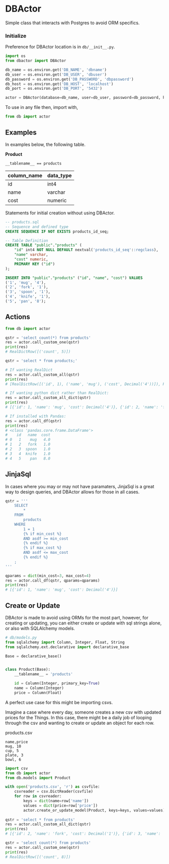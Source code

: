 # DBActor

Simple class that interacts with Postgres to avoid ORM specifics.

### Initialize

Preference for DBActor location is in `db/__init__.py`.

```python
import os
from dbactor import DBActor

db_name = os.environ.get('DB_NAME', 'dbname')
db_user = os.environ.get('DB_USER', 'dbuser')
db_password = os.environ.get('DB_PASSWORD', 'dbpassword')
db_host = os.environ.get('DB_HOST', 'localhost')
db_port = os.environ.get('DB_PORT', '5432')

actor = DBActor(database=db_name, user=db_user, password=db_password, host=db_host, port=db_port)

```

To use in any file then, import with,

```python
from db import actor
```

## Examples

In examples below, the following table.

**Product**

`__tablename__ == products`

| column_name | data_type |
| ----------- | --------- |
| id          | int4      |
| name        | varchar   |
| cost        | numeric

Statements for initial creation without using DBActor.

```sql
-- products.sql
-- Sequence and defined type
CREATE SEQUENCE IF NOT EXISTS products_id_seq;

-- Table Definition
CREATE TABLE "public"."products" (
    "id" int4 NOT NULL DEFAULT nextval('products_id_seq'::regclass),
    "name" varchar,
    "cost" numeric,
    PRIMARY KEY ("id")
);

INSERT INTO "public"."products" ("id", "name", "cost") VALUES
('1', 'mug', '4'),
('2', 'fork', '1'),
('3', 'spoon', '1'),
('4', 'knife', '1'),
('5', 'pan', '8');
```

## Actions

```python
from db import actor

qstr = 'select count(*) from products'
res = actor.call_custom_one(qstr)
print(res)
# RealDictRow([('count', 5)])

qstr = 'select * from products;'

# If wanting RealDict
res = actor.call_custom_all(qstr)
print(res)
# [RealDictRow([('id', 1), ('name', 'mug'), ('cost', Decimal('4'))]), RealDictRow([('id', 2), ('name', 'fork'), ('cost', Decimal('1'))]), RealDictRow([('id', 3), ('name', 'spoon'), ('cost', Decimal('1'))]), RealDictRow([('id', 4), ('name', 'knife'), ('cost', Decimal('1'))]), RealDictRow([('id', 5), ('name', 'pan'), ('cost', Decimal('8'))])]

# If wanting python dict rather than RealDict:
res = actor.call_custom_all_dict(qstr)
print(res)
# [{'id': 1, 'name': 'mug', 'cost': Decimal('4')}, {'id': 2, 'name': 'fork', 'cost': Decimal('1')}, {'id': 3, 'name': 'spoon', 'cost': Decimal('1')}, {'id': 4, 'name': 'knife', 'cost': Decimal('1')}, {'id': 5, 'name': 'pan', 'cost': Decimal('8')}]

# If installed with Pandas:
res = actor.call_df(qstr)
print(res)
# <class 'pandas.core.frame.DataFrame'>
#    id   name  cost
# 0   1    mug   4.0
# 1   2   fork   1.0
# 2   3  spoon   1.0
# 3   4  knife   1.0
# 4   5    pan   8.0
```

## JinjaSql

In cases where you may or may not have paramaters, JinjaSql is a great way to design queries, and DBActor allows for those in all cases.

```python
qstr = '''
    SELECT
        *
    FROM
        products
    WHERE
        1 = 1
        {% if min_cost %}
        AND asdf >= min_cost
        {% endif %}
        {% if max_cost %}
        AND asdf <= max_cost
        {% endif %}
    ;
'''

qparams = dict(min_cost=3, max_cost=4)
res = actor.call_df(qstr, qparams=qparams)
print(res)
# [{'id': 1, 'name': 'mug', 'cost': Decimal('4')}]
```


## Create or Update

DBActor is made to avoid using ORMs for the most part, however, for creating or updating, you can either create or update with sql strings alone, or also with SQLAlchemy models.


```python
# db/models.py
from sqlalchemy import Column, Integer, Float, String
from sqlalchemy.ext.declarative import declarative_base

Base = declarative_base()


class Product(Base):
    __tablename__ = 'products'

    id = Column(Integer, primary_key=True)
    name = Column(Integer)
    price = Column(Float)
```

A perfect use case for this might be importing csvs.

Imagine a case where every day, someone creates a new csv with updated prices for the Things. In this case, there might be a daily job of looping through the csv and wanting to create or update an object for each row.

products.csv
```csv
name,price
mug, 10
cup, 5
plate, 3
bowl, 6
```

```python
import csv
from db import actor
from db.models import Product

with open('products.csv', 'r') as csvfile:
    csvreader = csv.DictReader(csvfile)
    for row in csvreader:
        keys = dict(name=row['name'])
        values = dict(price=row['price'])
        actor.create_or_update_model(Product, keys=keys, values=values)
        
qstr = 'select * from products'
res = actor.call_custom_all_dict(qstr)
print(res)
# [{'id': 2, 'name': 'fork', 'cost': Decimal('1')}, {'id': 3, 'name': 'spoon', 'cost': Decimal('1')}, {'id': 4, 'name': 'knife', 'cost': Decimal('1')}, {'id': 5, 'name': 'pan', 'cost': Decimal('8')}, {'id': 1, 'name': 'mug', 'cost': Decimal('10')}, {'id': 6, 'name': 'cup', 'cost': Decimal('5')}, {'id': 7, 'name': 'plate', 'cost': Decimal('3')}, {'id': 8, 'name': 'bowl', 'cost': Decimal('6')}]

qstr = 'select count(*) from products'
res = actor.call_custom_one(qstr)
print(res)
# RealDictRow([('count', 8)])
```
